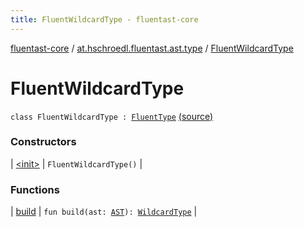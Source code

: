 ```yaml
---
title: FluentWildcardType - fluentast-core
---
```


[fluentast-core](../../index.html) / [at.hschroedl.fluentast.ast.type](../index.html) / [FluentWildcardType](.)

# FluentWildcardType

`class FluentWildcardType : `[`FluentType`](../-fluent-type/index.html) [(source)](https://github.com/hschroedl/FluentAST/tree/master/core/src/main/kotlin//at.hschroedl.fluentast/ast/type/Type.kt#L36)

### Constructors

| [&lt;init&gt;](-init-.html) | `FluentWildcardType()` |

### Functions

| [build](build.html) | `fun build(ast: `[`AST`](https://help.eclipse.org/neon/topic/org.eclipse.jdt.doc.isv/reference/api/org/eclipse/jdt/core/dom/AST.html)`): `[`WildcardType`](https://help.eclipse.org/neon/topic/org.eclipse.jdt.doc.isv/reference/api/org/eclipse/jdt/core/dom/WildcardType.html) |

